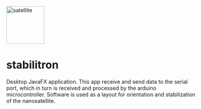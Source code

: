 <img src="https://cdn.britannica.com/51/128751-050-E61095C0/Intelsat-VI-1992.jpg" width = "100px" height = "100px" alt="satellite">

# stabilitron
Desktop JavaFX application. 
This app receive and send data to the serial port, which in turn is received and processed by the arduino microcontroller. Software is used as a layout for orientation and stabilization of the nanosatellite.
